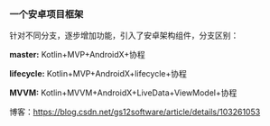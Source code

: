 ### 一个安卓项目框架

针对不同分支，逐步增加功能，引入了安卓架构组件，分支区别：

**master:** Kotlin+MVP+AndroidX+协程

**lifecycle:** Kotlin+MVP+AndroidX+lifecycle+协程

**MVVM:** Kotlin+MVVM+AndroidX+LiveData+ViewModel+协程

博客：https://blog.csdn.net/gs12software/article/details/103261053
